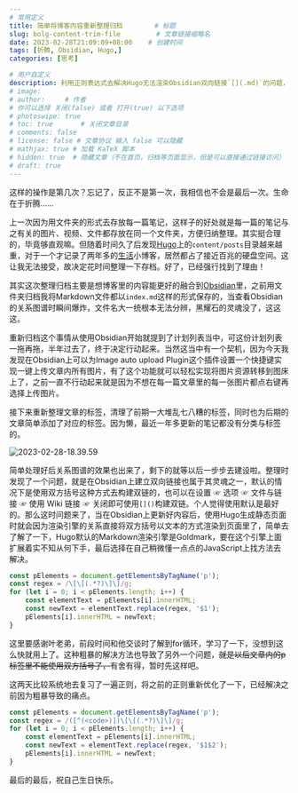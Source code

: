 ```yaml
---
# 常用定义
title: 简单将博客内容重新整理归档        # 标题
slug: bolg-content-trim-file         # 文章链接缩略名
date: 2023-02-28T21:09:09+08:00    # 创建时间
tags: [折腾, Obsidian, Hugo,]
categories: [思考]

# 用户自定义
description: 利用正则表达式去解决Hugo无法渲染Obsidian双向链接`[](.md)`的问题，方法就是粗暴地使用for循环去掉所有匹配的`[](.md)`。   # 描述
# image: 
# author:     # 作者
# 你可以选择 关闭(false) 或者 打开(true) 以下选项
# photoswipe: true
# toc: true       # 关闭文章目录
# comments: false
# license: false # 文章协议 输入 false 可以隐藏
# mathjax: true # 加载 KaTeX 脚本
# hidden: true  # 隐藏文章（不在首页，归档等页面显示，但是可以直接通过链接访问）
# draft: true
---
```


这样的操作是第几次？忘记了，反正不是第一次，我相信也不会是最后一次。生命在于折腾……

上一次因为用文件夹的形式去存放每一篇笔记，这样子的好处就是每一篇的笔记与之有关的图片、视频、文件都存放在同一个文件夹，方便归纳整理。其实挺合理的，毕竟够直观嘛。但随着时间久了后发现[Hugo](Hugo.md)上的`content/posts`目录越来越重，对于一个才记录了两年多的[生活](生活.md)小博客，居然都占了接近百兆的硬盘空间。这让我无法接受，故决定花时间整理一下存档。好了，已经强行找到了理由！

其实这次整理归档主要是想博客里的内容能更好的融合到[Obsidian](Obsidian.md)里，之前用文件夹归档我将Markdown文件都以`index.md`这样的形式保存的，当查看Obsidian的关系图谱时瞬间爆炸，文件名大一统根本无法分辨，黑耀石的灵魂没了，这这这。

重新归档这个事情从使用Obsidian开始就提到了计划列表当中，可这份计划列表一拖再拖，半年过去了，终于决定行动起来。当然这当中有一个契机，因为今天我发现在Obsidian上可以为Image auto upload Plugin这个插件设置一个快捷键实现一键上传文章内所有图片，有了这个功能就可以轻松实现将图片资源转移到图床上了，之前一直不行动起来就是因为不想在每一篇文章里的每一张图片都点右键再选择上传图片。

接下来重新整理文章的标签，清理了前期一大堆乱七八糟的标签，同时也为后期的文章简单添加了对应的标签。因为懒，最近一年多更新的笔记都没有分类与标签的。

![2023-02-28-18.39.59](https://sdn.qylao.com/laomai/2023/02/28/163fdda286d66d-1.webp)

简单处理好后关系图谱的效果也出来了，剩下的就等以后一步步去建设啦。整理时发现了一个问题，就是在Obsidian上建立双向链接也属于其灵魂之一，默认的情况下是使用双方括号这种方式去构建双链的，也可以在设置 ☞ 选项 ☞ 文件与链接 ☞ 使用 Wiki 链接 ☞ 关闭即可使用`[]()`构建双链。个人觉得使用默认是最好的。那么这时问题来了，当在Obsidian上更新好内容后，使用Hugo生成静态页面时就会因为渲染引擎的关系直接将双方括号以文本的方式渲染到页面里了，简单去了解了一下，Hugo默认的Markdown渲染引擎是Goldmark，要在这个引擎上面扩展着实不知从何下手，最后选择在自己稍微懂一点点的JavaScript上找方法去解决。

```javascript
const pElements = document.getElementsByTagName('p');
const regex = /\[\[(.*?)\]\]/g;
for (let i = 0; i < pElements.length; i++) {
    const elementText = pElements[i].innerHTML;
    const newText = elementText.replace(regex, '$1');
    pElements[i].innerHTML = newText;
}
```

这里要感谢叶老弟，前段时间和他交谈时了解到for循环，学习了一下，没想到这么快就用上了。这种粗暴的解决方法也导致了另外一个问题，~~就是以后文章内的p标签里不能使用双方括号了，~~有舍有得，暂时先这样吧。

这两天比较系统地去复习了一遍正则，将之前的正则重新优化了一下，已经解决之前因为粗暴导致的痛点。
```javaScript
const pElements = document.getElementsByTagName('p');
const regex = /([^(<code>)])\[\[(.*?)\]\]/g;
for (let i = 0; i < pElements.length; i++) {
    const elementText = pElements[i].innerHTML;
    const newText = elementText.replace(regex, '$1$2');
    pElements[i].innerHTML = newText;
}
```

最后的最后，祝自己生日快乐。
